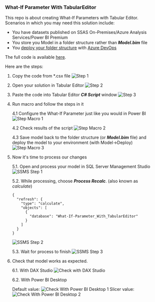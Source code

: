 ### What-If Parameter With TabularEditor

This repo is about creating What-If Parameters with Tabular Editor. 
Scenarios in which you may need this solution include:

- You have datasets published on SSAS On-Premises/Azure Analysis Services/Power BI Premium
- You store you Model in a folder structure rather than ***Model.bim*** file
- You [deploy your folder structure](https://www.youtube.com/watch?v=fzZgXe3MjhI) with [Azure DevOps](https://azure.microsoft.com/en-us/products/devops)

The full code is available [here](./What_If_Parameter_With_TabularEditor.csx).


Here are the steps:
1. Copy the code from *.csx file
![Step 1](./img/Step1.png)

2. Open your solution in Tabular Editor
![Step 2](./img/Step2.png)

3. Paste the code into Tabular Editor ***C# Script*** window
![Step 3](./img/Step3_NEW.png)

4. Run macro and follow the steps in it

	4.1 Configure the What-If Parameter just like you would in Power BI
    ![Step Macro 1](./img/Script_step_1.png)

	4.2 Check results of the script
	![Step Macro 2](./img/Script_step_2.png)
    
	4.3 Save model back to the folder structure (or ***Model.bim*** file) and deploy the model to your environment (with Model->Deploy)
	![Step Macro 3](./img/Script_step_3.png)


5. Now it's time to process our changes

	5.1. Open and process your model in SQL Server Management Studio
	![SSMS Step 1](./img/SSMS_Step_1_NEW.png)
	
	5.2. While processing, choose ***Process Recalc***. (also known as *calculate*)
    ```
	{
	  "refresh": {
		"type": "calculate",
		"objects": [
		  {
			"database": "What-If-Parameter_With_TabularEditor"
		  }
		]
	  }
	}
	```
	![SSMS Step 2](./img/SSMS_Step_2_NEW.png)
	
	5.3. Wait for process to finish
	![SSMS Step 3](./img/SSMS_Step_3_NEW.png)


6. Check that model works as expected.

	6.1. With DAX Studio
	![Check with DAX Studio](./img/Check_With_DAX-Studio.png)

	6.2. With Power BI Desktop
	
	Default value:
	![Check With Power BI Desktop 1](./img/Check_With_PBI_Step_1.png)
	Slicer value:
	![Check With Power BI Desktop 2](./img/Check_With_PBI_Step_2.png)


